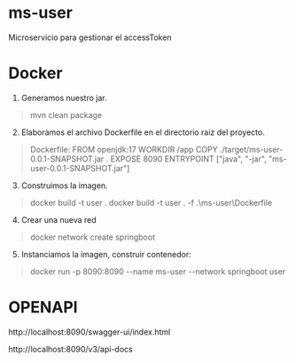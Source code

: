 # ms-user

Microservicio para gestionar el accessToken

# Docker


1. Generamos nuestro jar.

> mvn clean package

2. Elaboramos el archivo Dockerfile en el directorio raiz del proyecto.

> Dockerfile:
FROM openjdk:17
WORKDIR /app
COPY ./target/ms-user-0.0.1-SNAPSHOT.jar .
EXPOSE 8090
ENTRYPOINT ["java", "-jar", "ms-user-0.0.1-SNAPSHOT.jar"]


3. Construimos la imagen.
> docker build -t user .
> docker build -t user .  -f .\ms-user\Dockerfile

4. Crear una nueva red

> docker network create springboot

5. Instanciamos la imagen, construir contenedor:

> docker run -p 8090:8090 --name ms-user --network springboot user

# OPENAPI

http://localhost:8090/swagger-ui/index.html

http://localhost:8090/v3/api-docs